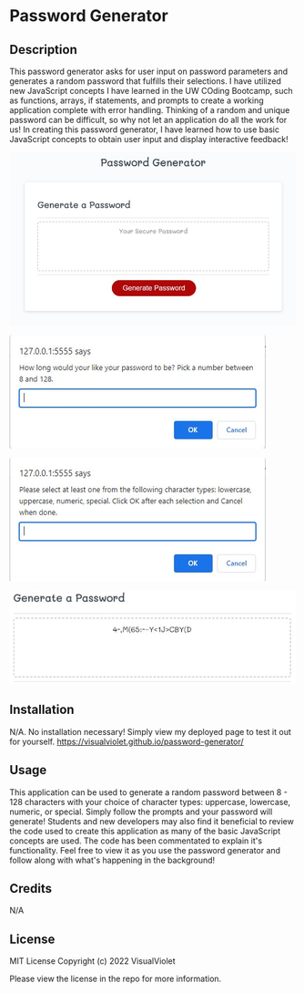 # Password Generator

## Description

This password generator asks for user input on password parameters and generates a random password that fulfills their selections. I have utilized new JavaScript concepts I have learned in the UW COding Bootcamp, such as functions, arrays, if statements, and prompts to create a working application complete with error handling. Thinking of a random and unique password can be difficult, so why not let an application do all the work for us! In creating this password generator, I have learned how to use basic JavaScript concepts to obtain user input and display interactive feedback!

![webpage start](./assets/images/pass-gen-1.jpg)

![webpage prompt](./assets/images/pass-gen-2.jpg)

![webpage followup prompt](./assets/images/pass-gen-3.jpg)

![generated password displayed on page](./assets/images/pass-gen-4.jpg)

## Installation

N/A. No installation necessary! Simply view my deployed page to test it out for yourself.
https://visualviolet.github.io/password-generator/

## Usage

This application can be used to generate a random password between 8 - 128 characters with your choice of character types: uppercase, lowercase, numeric, or special. Simply follow the prompts and your password will generate! Students and new developers may also find it beneficial to review the code used to create this application as many of the basic JavaScript concepts are used. The code has been commentated to explain it's functionality. Feel free to view it as you use the password generator and follow along with what's happening in the background!

## Credits

N/A

## License

MIT License
Copyright (c) 2022 VisualViolet

Please view the license in the repo for more information.

